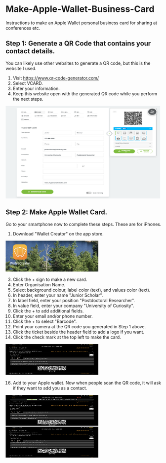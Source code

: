 # Make-Apple-Wallet-Business-Card
Instructions to make an Apple Wallet personal business card for sharing at conferences etc.


## Step 1: Generate a QR Code that contains your contact details.
You can likely use other websites to generate a QR code, but this is the website I used.

1. Visit https://www.qr-code-generator.com/
2. Select VCARD.
3. Enter your information.
4. Keep this website open with the generated QR code while you perform the next steps.

<img src="https://github.com/amandamcgow/Make-Apple-Wallet-Business-Card/blob/main/Images/SampleQRcodegenerator.png" width="500" height="300">

## Step 2: Make Apple Wallet Card.
Go to your smartphone now to complete these steps. These are for iPhones.
1. Download "Wallet Creator" on the app store.

<img src="https://github.com/amandamcgow/Make-Apple-Wallet-Business-Card/blob/main/Images/WalletCreator.jpg" width="300" height="100">

3. Click the + sign to make a new card.
4. Enter Organisation Name.
5. Select background colour, label color (text), and values color (text).
6. In header, enter your name "Junior Scholar".
7. In label field, enter your position "Postdoctoral Researcher".
8. In value field, enter your company "University of Curiosity".
9. Click the + to add additional fields.
10. Enter your email and/or phone number.
11. Click the + to select "Barcode".
12. Point your camera at the QR code you generated in Step 1 above.
13. Click the ticket beside the header field to add a logo if you want.
14. Click the check mark at the top left to make the card.

<img src="https://github.com/amandamcgow/Make-Apple-Wallet-Business-Card/blob/main/Images/SampleCard.PNG" width="300" height="100">


16. Add to your Apple wallet. Now when people scan the QR code, it will ask if they want to add you as a contact.

<img src="https://github.com/amandamcgow/Make-Apple-Wallet-Business-Card/blob/main/Images/SampleAddtoAppleWallet.PNG" width="300" height="100">

<img src="https://github.com/amandamcgow/Make-Apple-Wallet-Business-Card/blob/main/Images/SampleCard.PNG" width="300" height="100">
